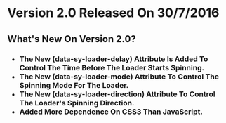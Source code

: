 <h1>Version 2.0 Released On 30/7/2016</h1>
<h2>What's New On Version 2.0?</h2>
<h3>
<ul>
<li>The New (data-sy-loader-delay) Attribute Is Added To Control The Time Before The Loader Starts Spinning.</li>
<li>The New (data-sy-loader-mode) Attribute To Control The Spinning Mode For The Loader.</li>
<li>The New (data-sy-loader-direction) Attribute To Control The Loader's Spinning Direction.</li>
<li>Added More Dependence On CSS3 Than JavaScript.</li>
</ul>
</h3>
